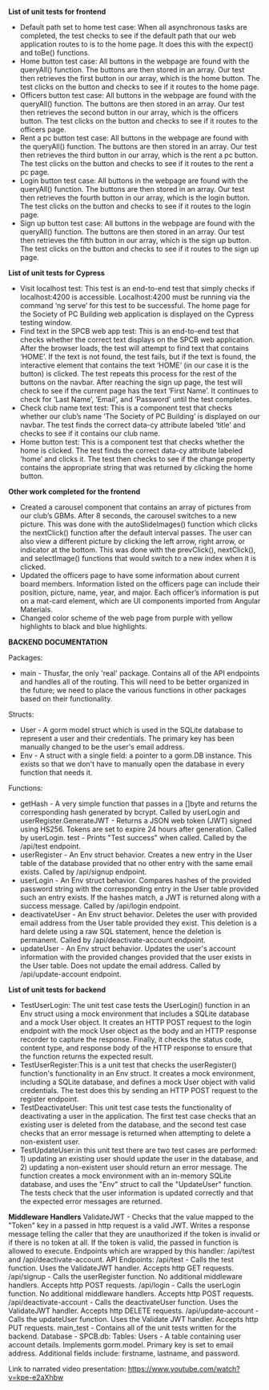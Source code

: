 **List of unit tests for frontend**
- Default path set to home test case: When all asynchronous tasks are completed, the test checks to see if the default path that our web application routes to is to the home page. It does this with the expect() and toBe() functions. 
- Home button test case: All buttons in the webpage are found with the queryAll() function. The buttons are then stored in an array. Our test then retrieves the first button in our array, which is the home button. The test clicks on the button and checks to see if it routes to the home page. 
- Officers button test case: All buttons in the webpage are found with the queryAll() function. The buttons are then stored in an array. Our test then retrieves the second button in our array, which is the officers button. The test clicks on the button and checks to see if it routes to the officers page. 
- Rent a pc button test case: All buttons in the webpage are found with the queryAll() function. The buttons are then stored in an array. Our test then retrieves the third button in our array, which is the rent a pc button. The test clicks on the button and checks to see if it routes to the rent a pc page. 
- Login button test case: All buttons in the webpage are found with the queryAll() function. The buttons are then stored in an array. Our test then retrieves the fourth button in our array, which is the login button. The test clicks on the button and checks to see if it routes to the login page. 
- Sign up button test case: All buttons in the webpage are found with the queryAll() function. The buttons are then stored in an array. Our test then retrieves the fifth button in our array, which is the sign up button. The test clicks on the button and checks to see if it routes to the sign up page. 

**List of unit tests for Cypress**
- Visit localhost test: This test is an end-to-end test that simply checks if localhost:4200 is accessible. Localhost:4200 must be running via the command ‘ng serve’ for this test to be successful. The home page for the Society of PC Building web application is displayed on the Cypress testing window.
- Find text in the SPCB web app test: This is an end-to-end test that checks whether the correct text displays on the SPCB web application. After the browser loads, the test will attempt to find text that contains ‘HOME’. If the text is not found, the test fails, but if the text is found, the interactive element that contains the text ‘HOME’ (in our case it is the button) is clicked. The test repeats this process for the rest of the buttons on the navbar. After reaching the sign up page, the test will check to see if the current page has the text ‘First Name’. It continues to check for ‘Last Name’, ‘Email’, and ‘Password’ until the test completes. 
- Check club name text test: This is a component test that checks whether our club’s name ‘The Society of PC Building’ is displayed on our navbar. The test finds the correct data-cy attribute labeled ‘title’ and checks to see if it contains our club name.
- Home button test: This is a component test that checks whether the home is clicked. The test finds the correct data-cy attribute labeled ‘home’ and clicks it. The test then checks to see if the change property contains the appropriate string that was returned by clicking the home button. 

**Other work completed for the frontend**
- Created a carousel component that contains an array of pictures from our club’s GBMs. After 8 seconds, the carousel switches to a new picture. This was done with the autoSlideImages() function which clicks the nextClick() function after the default interval passes. The user can also view a different picture by clicking the left arrow, right arrow, or indicator at the bottom. This was done with the prevClick(), nextClick(), and selectImage() functions that would switch to a new index when it is clicked. 
- Updated the officers page to have some information about current board members. Information listed on the officers page can include their position, picture, name, year, and major. Each officer’s information is put on a mat-card element, which are UI components imported from Angular Materials.
- Changed color scheme of the web page from purple with yellow highlights to black and blue highlights.



**BACKEND DOCUMENTATION**

Packages:
- main - Thusfar, the only 'real' package. Contains all of the API endpoints and handles all of the routing. This will need to be better organized in the future; we need to place the various functions in other packages based on their functionality.

Structs:
- User - A gorm model struct which is used in the SQLite database to represent a user and their credentials. The primary key has been manually changed to be the user's email address.
- Env - A struct with a single field: a pointer to a gorm.DB instance. This exists so that we don't have to manually open the database in every function that needs it.

 Functions:
- getHash - A very simple function that passes in a []byte and returns the corresponding hash generated by bcrypt. Called by userLogin and userRegister.GenerateJWT - Returns a JSON web token (JWT) signed using HS256. Tokens are set to expire 24 hours after generation. Called by userLogin. test - Prints "Test success" when called. Called by the /api/test endpoint.
- userRegister - An Env struct behavior. Creates a new entry in the User table of the database provided that no other entry with the same email exists. Called by /api/signup endpoint.
- userLogin - An Env struct behavior. Compares hashes of the provided password string with the corresponding entry in the User table provided such an entry exists. If the hashes match, a JWT is returned along with a success message. Called by /api/login endpoint.
- deactivateUser - An Env struct behavior. Deletes the user with provided email address from the User table provided they exist. This deletion is a hard delete using a raw SQL statement, hence the deletion is permanent. Called by /api/deactivate-account endpoint.
- updateUser - An Env struct behavior. Updates the user's account information with the provided changes provided that the user exists in the User table. Does not update the email address. Called by /api/update-account endpoint.
 
 **List of unit tests for backend**
- TestUserLogin: The unit test case tests the UserLogin() function in an Env struct using a mock environment that includes a SQLite database and a mock User       object. It creates an HTTP POST request to the login endpoint with the mock User object as the body and an HTTP response recorder to capture the response. Finally, it checks the status code, content type, and response body of the HTTP response to ensure that the function returns the expected result.
- TestUserRegister:This is a unit test that checks the userRegister() function's functionality in an Env struct. It creates a mock environment, including a SQLite database, and defines a mock User object with valid credentials. The test does this by sending an HTTP POST request to the register endpoint.
- TestDeactivateUser: This unit test case tests the functionality of deactivating a user in the application. The first test case checks that an existing user is deleted from the database, and the second test case checks that an error message is returned when attempting to delete a non-existent user.
- TestUpdateUser:in this unit test there are two test cases are performed: 1) updating an existing user should update the user in the database, and 2) updating a non-existent user should return an error message. The function creates a mock environment with an in-memory SQLite database, and uses the "Env" struct to call the "UpdateUser" function. The tests check that the user information is updated correctly and that the expected error messages are returned.
      
**Middleware Handlers**
ValidateJWT - Checks that the value mapped to the "Token" key in a passed in http request is a valid JWT. Writes a response message telling the caller that they are unauthorized if the token is invalid or if there is no token at all. If the token is valid, the passed in function is allowed to execute. Endpoints which are wrapped by this handler: /api/test and /api/deactivate-account.
    API Endpoints:
      /api/test - Calls the test function. Uses the ValidateJWT handler. Accepts http GET requests.
      /api/signup - Calls the userRegister function. No additional middleware handlers. Accepts http POST requests.
      /api/login - Calls the userLogin function. No additional middleware handlers. Accepts http POST requests.
      /api/deactivate-account - Calls the deactivateUser function. Uses the ValidateJWT handler. Accepts http DELETE requests.
      /api/update-account - Calls the updateUser function. Uses the Validate JWT handler. Accepts http PUT requests.
  main_test - Contains all of the unit tests written for the backend.
Database - SPCB.db:
    Tables:
        Users - A table containing user account details. Implements gorm.model. Primary key is set to email address. Additional fields include: firstname, lastname, and password.
        
Link to narrated video presentation: https://www.youtube.com/watch?v=kpe-e2aXhbw
